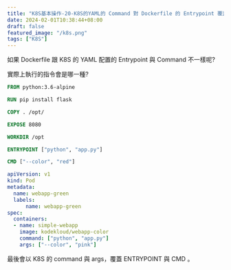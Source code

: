 ```yaml
---
title: "K8S基本操作-20-K8S的YAML的 Command 對 Dockerfile 的 Entrypoint 覆蓋"
date: 2024-02-01T10:38:44+08:00
draft: false
featured_image: "/k8s.png"
tags: ["K8S"]
---
```


如果 Dockerfile 跟 K8S 的 YAML 配置的 Entrypoint 與 Command 不一樣呢?

實際上執行的指令會是哪一種?

```Dockerfile
FROM python:3.6-alpine

RUN pip install flask

COPY . /opt/

EXPOSE 8080

WORKDIR /opt

ENTRYPOINT ["python", "app.py"]

CMD ["--color", "red"]
```

```yaml
apiVersion: v1 
kind: Pod 
metadata:
  name: webapp-green
  labels:
      name: webapp-green 
spec:
  containers:
  - name: simple-webapp
    image: kodekloud/webapp-color
    command: ["python", "app.py"]
    args: ["--color", "pink"]
```

最後會以 K8S 的 command 與 args，覆蓋 ENTRYPOINT 與 CMD 。